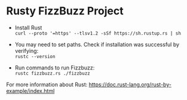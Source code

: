 # Rusty FizzBuzz Project

- Install Rust \
  `curl --proto '=https' --tlsv1.2 -sSf https://sh.rustup.rs | sh`

- You may need to set paths. Check if installation was successful by verifying: \
  `rustc --version`

- Run commands to run Fizzbuzz: \
  `rustc fizzbuzz.rs ./fizzbuzz`

For more information about Rust:
https://doc.rust-lang.org/rust-by-example/index.html
